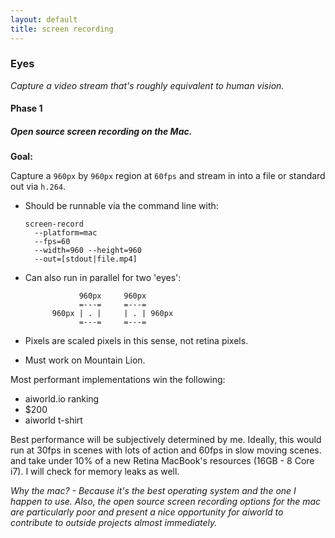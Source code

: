 ```yaml
---
layout: default
title: screen recording
---
```


### Eyes

_Capture a video stream that&#39;s roughly equivalent to human vision._

#### Phase 1

##### Open source screen recording on the Mac.

**Goal:**

Capture a `960px` by `960px` region at `60fps` and stream in into a file or standard out via `h.264`.

  * Should be runnable via the command line with:

        screen-record
          --platform=mac
          --fps=60
          --width=960 --height=960
          --out=[stdout|file.mp4]

  * Can also run in parallel for two &#39;eyes&#39;:


                    960px     960px
                    =---=     =---=
              960px | . |     | . | 960px
                    =---=     =---=

  * Pixels are scaled pixels in this sense, not retina pixels.

  * Must work on Mountain Lion.

Most performant implementations win the following:

- aiworld.io ranking
- $200
- aiworld t-shirt

Best performance will be subjectively determined by me.
Ideally, this would run at 30fps in scenes with lots of action and 60fps in slow moving scenes.
and take under 10% of a new Retina MacBook&#39;s resources (16GB - 8 Core i7).
I will check for memory leaks as well.

_Why the mac? - Because it&#39;s the best operating system and the one I happen to use. Also, the open source screen recording options
for the mac are particularly poor and present a nice opportunity for aiworld to contribute to outside projects almost immediately._
